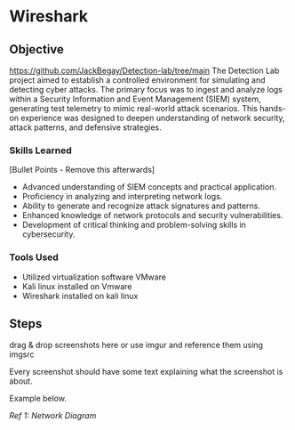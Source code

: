 # Wireshark

## Objective
https://github.com/JackBegay/Detection-lab/tree/main
The Detection Lab project aimed to establish a controlled environment for simulating and detecting cyber attacks. The primary focus was to ingest and analyze logs within a Security Information and Event Management (SIEM) system, generating test telemetry to mimic real-world attack scenarios. This hands-on experience was designed to deepen understanding of network security, attack patterns, and defensive strategies.

### Skills Learned
[Bullet Points - Remove this afterwards]

- Advanced understanding of SIEM concepts and practical application.
- Proficiency in analyzing and interpreting network logs.
- Ability to generate and recognize attack signatures and patterns.
- Enhanced knowledge of network protocols and security vulnerabilities.
- Development of critical thinking and problem-solving skills in cybersecurity.

### Tools Used

- Utilized virtualization software VMware 
- Kali linux installed on Vmware
- Wireshark installed on kali linux

## Steps
drag & drop screenshots here or use imgur and reference them using imgsrc

Every screenshot should have some text explaining what the screenshot is about.

Example below.

*Ref 1: Network Diagram*

